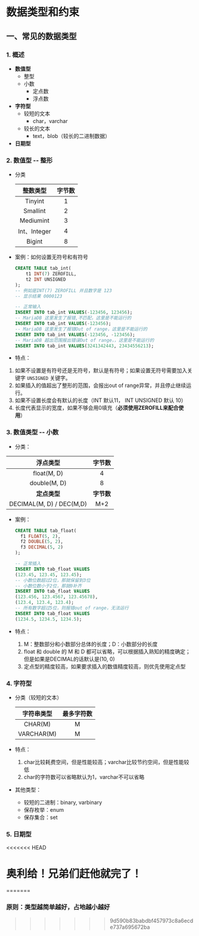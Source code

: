 # 数据类型和约束

## 一、常见的数据类型

### 1. 概述

+ **数值型**
  + 整型
  + 小数
    + 定点数
    + 浮点数
+ **字符型**
  + 较短的文本
    + char，varchar
  + 较长的文本
    + text，blob（较长的二进制数据）
+ **日期型**

### 2. 数值型 -- 整形

+ 分类

    |   整数类型   | 字节数 |
    | :----------: | :----: |
    |   Tinyint    |   1    |
    |   Smallint   |   2    |
    |  Mediumint   |   3    |
    | Int、Integer |   4    |
    |    Bigint    |   8    |

+ 案例：如何设置无符号和有符号

    ```sql
    CREATE TABLE tab_int(
        t1 INT(7) ZEROFILL,
        t2 INT UNSIGNED
    );
    -- 例如是INT(7) ZEROFILL 并且数字是 123
    -- 显示结果 0000123

    -- 正常输入
    INSERT INTO tab_int VALUES(-123456, 123456);
    -- MariaDB 这里发生了报错,不匹配，这里是不能运行的
    INSERT INTO tab_int VALUES(-123456);
    -- MariaDB 这里发生了报错Out of range，这里是不能运行的
    INSERT INTO tab_int VALUES(-123456, -123456);
    -- MariaDB 超出范围报出错误Out of range，，这里是不能运行的
    INSERT INTO tab_int VALUES(3241342443, 23434556213);
    ```

+ 特点：
1. 如果不设置是有符号还是无符号，默认是有符号；如果设置无符号需要加入关键字 `UNSIGNED` 关键字。
  2. 如果插入的值超出了整形的范围，会报出out of range异常，并且停止继续运行。
  3. 如果不设置长度会有默认的长度（INT 默认11， INT UNSIGNED 默认 10）
  4. 长度代表显示的宽度，如果不够会用0填充（**必须使用ZEROFILL来配合使用**）

### 3. 数值类型 -- 小数

+ 分类：

|         浮点类型         |   字节数   |
| :----------------------: | :--------: |
|       float(M, D)        |     4      |
|       double(M, D)       |     8      |
|       **定点类型**       | **字节数** |
| DECIMAL(M, D) / DEC(M,D) |    M+2     |

+ 案例：

  ```sql
  CREATE TABLE tab_float(
  	f1 FLOAT(5, 2),
  	f2 DOUBLE(5, 2),
  	f3 DECIMAL(5, 2)
  );
  
  -- 正常插入
  INSERT INTO tab_float VALUES
  (123.45, 123.45, 123.45);
  -- 小数位数超过2位，那就保留到3位
  -- 小数位数小于2位，那就0补齐
  INSERT INTO tab_float VALUES
  (123.456, 123.4567, 123.45678),
  (123.4, 123.4, 123.4);
  -- 所有数字超过5位，则报错out of range，无法运行
  INSERT INTO tab_float VALUES
  (1234.5, 1234.5, 1234.5);
  ```

+ 特点：

  1. M：整数部分和小数部分总体的长度；D：小数部分的长度
  2. float 和 double 的 M 和 D 都可以省略，可以根据插入熟知的精度确定；但是如果是DECIMAL的话默认是(10, 0)
  3. 定点型的精度较高，如果要求插入的数值精度较高，则优先使用定点型

### 4. 字符型

+ 分类（较短的文本）

  | 字符串类型 | 最多字符数 |
  | :--------: | :--------: |
  |  CHAR(M)   |     M      |
  | VARCHAR(M) |     M      |

+ 特点：

  1. char比较耗费空间，但是性能较高；varchar比较节约空间，但是性能较低
  2. char的字符数可以省略默认为1，varchar不可以省略

+ 其他类型：

  + 较短的二进制：binary,  varbinary
  + 保存枚举：enum
  + 保存集合：set

### 5. 日期型



























<<<<<<< HEAD
# 奥利给！兄弟们赶他就完了！

=======
### 原则：类型越简单越好，占地越小越好
>>>>>>> 9d590b83babdbf457973c8a6ecde737a695672ba
